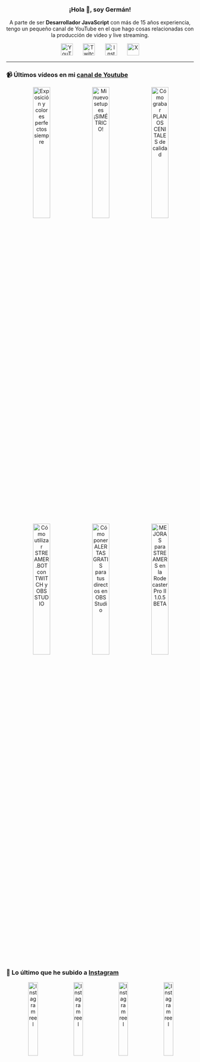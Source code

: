 <p align="center" width="300">
  <h3 align="center">¡Hola 👋, soy Germán!</h3>
</p>

<p align="center">A parte de ser <strong>Desarrollador JavaScript</strong> con más de 15 años experiencia, tengo un pequeño canal de YouTube en el que hago cosas relacionadas con la producción de video y live streaming.</p>

<p align="center">
  <a href="https://youtube.com/@germix" target="blank"><img src="https://cdn.simpleicons.org/youtube/FF0000" alt="YouTube" title="YouTube" width="32px" /></a>
  &#8287;&#8287;&#8287;&#8287;&#8287;
  <a href="https://twitch.tv/germix_tv" target="blank"><img src="https://cdn.simpleicons.org/twitch/9146FF" alt="Twitch" title="Twitch" width="32px" /></a>
  &#8287;&#8287;&#8287;&#8287;&#8287;
  <a href="https://instagram.com/germix_tv" target="blank"><img src="https://cdn.simpleicons.org/instagram/E4405F" alt="Instagram" title="Instagram" width="32px" /></a>
  &#8287;&#8287;&#8287;&#8287;&#8287;
  <a href="https://x.com/germix_tv" target="blank"><img src="https://cdn.simpleicons.org/x/000000" alt="X" title="X" width="32px" />
  </a>
</p>

<hr />

<p align="center">
  <h3>📹 Últimos vídeos en mi <a href="https://youtube.com/@germix?sub_confirmation=1" target="blank">canal de Youtube</a></h3>
</p>
<p align="center">&#8287;<a href="https://youtu.be/7VGfZ_7lhag" target="blank"><img width="30%" src="https://img.youtube.com/vi/7VGfZ_7lhag/mqdefault.jpg" alt="Exposición y colores perfectos siempre" title="Exposición y colores perfectos siempre" /></a>  &#8287;<a href="https://youtu.be/ibEAW0cBqQA" target="blank"><img width="30%" src="https://img.youtube.com/vi/ibEAW0cBqQA/mqdefault.jpg" alt="Mi nuevo setup es ¡SIMÉTRICO!" title="Mi nuevo setup es ¡SIMÉTRICO!" /></a>  &#8287;<a href="https://youtu.be/2XDhlqEN3cE" target="blank"><img width="30%" src="https://img.youtube.com/vi/2XDhlqEN3cE/mqdefault.jpg" alt="Cómo grabar PLANOS CENITALES de calidad" title="Cómo grabar PLANOS CENITALES de calidad" /></a><br />  &#8287;<a href="https://youtu.be/2AilFoiYnlc" target="blank"><img width="30%" src="https://img.youtube.com/vi/2AilFoiYnlc/mqdefault.jpg" alt="Cómo utilizar STREAMER.BOT con TWITCH y OBS STUDIO" title="Cómo utilizar STREAMER.BOT con TWITCH y OBS STUDIO" /></a>  &#8287;<a href="https://youtu.be/3EUPLZjGjkY" target="blank"><img width="30%" src="https://img.youtube.com/vi/3EUPLZjGjkY/mqdefault.jpg" alt="Cómo poner ALERTAS GRATIS para tus directos en OBS Studio" title="Cómo poner ALERTAS GRATIS para tus directos en OBS Studio" /></a>  &#8287;<a href="https://youtu.be/3mLzME7gODA" target="blank"><img width="30%" src="https://img.youtube.com/vi/3mLzME7gODA/mqdefault.jpg" alt="MEJORAS para STREAMERS en la Rodecaster Pro II 1.0.5 BETA" title="MEJORAS para STREAMERS en la Rodecaster Pro II 1.0.5 BETA" /></a></p>

<p align="center">
  <h3>📸 Lo último que he subido a <a href="https://instagram.com/germix_tv" target="blank">Instagram</a></h3>
</p>
<p align="center">&#8287;<a href='https://instagram.com/p/DNOry_ltxvk' target='_blank'><img width='22.5%' src='https://scontent-vie1-1.cdninstagram.com/v/t51.71878-15/531573532_771866861963918_7243837129744541642_n.jpg?stp=dst-jpg_e15_p360x360_tt6&_nc_cat=110&ig_cache_key=MzY5NzA4NDk2NDM3MDA2MjMwOA%3D%3D.3-ccb1-7&ccb=1-7&_nc_sid=58cdad&efg=eyJ2ZW5jb2RlX3RhZyI6InhwaWRzLjY0MHgxMTM2LnNkci5DMyJ9&_nc_ohc=6oMYmYrDHs8Q7kNvwFeIYTa&_nc_oc=Adkm5NJMkAHNuTTdCiO8ti-VmBXizHxOt3gzmjI1wF6QicZ9IV6-BJDuhK_wr3PXhNk&_nc_ad=z-m&_nc_cid=0&_nc_zt=23&_nc_ht=scontent-vie1-1.cdninstagram.com&_nc_gid=vpktrAm-kgmIjL2TwF9uzA&oh=00_AfVk8mukVPEwtd6rLggRMayLHhbmHe8IGYpO2O7_T1HA6A&oe=68A27A61' alt='Instagram reel' /></a>  &#8287;<a href='https://instagram.com/p/DM0w_9NNgXq' target='_blank'><img width='22.5%' src='https://scontent-vie1-1.cdninstagram.com/v/t51.71878-15/525352237_1961466734593030_5523923359276249127_n.jpg?stp=dst-jpg_e15_p360x360_tt6&_nc_cat=102&ig_cache_key=MzY4OTc4OTQ5NjAwMjc0MTczOA%3D%3D.3-ccb1-7&ccb=1-7&_nc_sid=58cdad&efg=eyJ2ZW5jb2RlX3RhZyI6InhwaWRzLjY0MHgxMTM2LnNkci5DMyJ9&_nc_ohc=6oI0JRC9R1UQ7kNvwEu0snz&_nc_oc=AdnLpuvNvF3xjSw-Ym9fqZol7U7x1cd8uAjRQSKpg5qDQdBVhKVkHgsFHyMHM4zl-Y4&_nc_ad=z-m&_nc_cid=0&_nc_zt=23&_nc_ht=scontent-vie1-1.cdninstagram.com&_nc_gid=vpktrAm-kgmIjL2TwF9uzA&oh=00_AfUoGjqQBsDfyXNpWSz8kyEwjYIiQlu4KJwQ-mH-SW5eQQ&oe=68A298AF' alt='Instagram reel' /></a>  &#8287;<a href='https://instagram.com/p/DMu9Yt3N0oz' target='_blank'><img width='22.5%' src='https://scontent-vie1-1.cdninstagram.com/v/t51.71878-15/524454070_2263964674022542_7386196983199395233_n.jpg?stp=dst-jpg_e15_p360x360_tt6&_nc_cat=103&ig_cache_key=MzY4ODE1NTEyNDIxMjM4NjM1NQ%3D%3D.3-ccb1-7&ccb=1-7&_nc_sid=58cdad&efg=eyJ2ZW5jb2RlX3RhZyI6InhwaWRzLjY0MHgxMTM2LnNkci5DMyJ9&_nc_ohc=05mTjJploosQ7kNvwFZPVBG&_nc_oc=AdkDezuLOxwaGvBq07G68ZuZrAOD4kX3n1abNWDbVACtRkGz7JlNLhdqZv61XFfMasY&_nc_ad=z-m&_nc_cid=0&_nc_zt=23&_nc_ht=scontent-vie1-1.cdninstagram.com&_nc_gid=vpktrAm-kgmIjL2TwF9uzA&oh=00_AfVw7N6VKHDBWLIwG343h9F-5Q75yXKAW_PJJyO3IjWeGw&oe=68A29C3A' alt='Instagram reel' /></a>  &#8287;<a href='https://instagram.com/p/DMtUy7UN3eE' target='_blank'><img width='22.5%' src='https://scontent-vie1-1.cdninstagram.com/v/t51.71878-15/526758191_1397358411380821_929432059229261726_n.jpg?stp=dst-jpg_e15_p360x360_tt6&_nc_cat=102&ig_cache_key=MzY4NzY5NTEzMDQ4MDMxMDE0OA%3D%3D.3-ccb1-7&ccb=1-7&_nc_sid=58cdad&efg=eyJ2ZW5jb2RlX3RhZyI6InhwaWRzLjY0MHgxMTM2LnNkci5DMyJ9&_nc_ohc=i6xu0kcK73MQ7kNvwE-VtOs&_nc_oc=AdmEyQ4de5UG0tijOyjPaiw0G5kNIfEpR0tQIJDBjOeI8jwBXFhDQFFfv6GWnGKXtDM&_nc_ad=z-m&_nc_cid=0&_nc_zt=23&_nc_ht=scontent-vie1-1.cdninstagram.com&_nc_gid=vpktrAm-kgmIjL2TwF9uzA&oh=00_AfWTy1lsPBBGAWSGMzfAH9kTrhXngpTIioMCow9uKyPNtA&oe=68A29F81' alt='Instagram reel' /></a></p>
